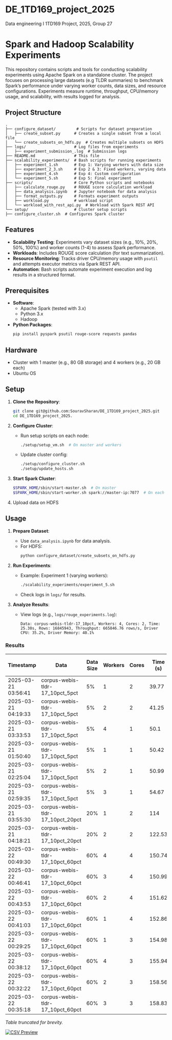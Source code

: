 # DE_1TD169_project_2025
Data engineering I 1TD169 Project, 2025, Group 27

# Spark and Hadoop Scalability Experiments
This repository contains scripts and tools for conducting scalability experiments using Apache Spark on a standalone cluster. The project focuses on processing large datasets (e.g TLDR summaries) to benchmark Spark’s performance under varying worker counts, data sizes, and resource configurations. Experiments measure runtime, throughput, CPU/memory usage, and scalability, with results logged for analysis.

## Project Structure
```
.
├── configure_dataset/         # Scripts for dataset preparation
│   ├── create_subset.py      # Creates a single subset from a local file
│   └── create_subsets_on_hdfs.py  # Creates multiple subsets on HDFS
├── logs/                     # Log files from experiments
│   ├── experiment_submission_.log  # Submission logs
├── README.md                 # This file
├── scalability_experiments/  # Bash scripts for running experiments
│   ├── experiment_1.sh       # Exp 1: Varying workers with data size
│   ├── experiment_2_3.sh     # Exp 2 & 3: Fixed workers, varying data
│   ├── experiment_4.sh       # Exp 4: Custom configuration
│   └── experiment_5.sh       # Exp 5: Final experiment
├── scripts/                  # Core Python scripts and notebooks
│   ├── calculate_rouge.py    # ROUGE score calculation workload
│   ├── data_analysis.ipynb   # Jupyter notebook for data analysis
│   ├── format_outputs.py     # Formats experiment outputs
│   ├── workload.py           # workload script
│   └── workload_with_rest_api.py  # Workload with Spark REST API
└── setup/                    # Cluster setup scripts
├── configure_cluster.sh  # Configures Spark cluster
```

## Features
- **Scalability Testing**: Experiments vary dataset sizes (e.g., 10%, 20%, 50%, 100%) and worker counts (1-4) to assess Spark performance.
- **Workloads**: Includes ROUGE score calculation (for text summarization).
- **Resource Monitoring**: Tracks driver CPU/memory usage with `psutil` and attempts executor metrics via Spark REST API.
- **Automation**: Bash scripts automate experiment execution and log results in a structured format.


## Prerequisites
- **Software**:
  - Apache Spark (tested with 3.x)
  - Python 3.x
  - Hadoop
- **Python Packages**:
  ```bash
  pip install pyspark psutil rouge-score requests pandas

## Hardware
- Cluster with 1 master (e.g., 80 GB storage) and 4 workers (e.g., 20 GB each)
- Ubuntu OS


## Setup
1. **Clone the Repository**:
   ```bash
   git clone git@github.com:SouravSharan/DE_1TD169_project_2025.git
   cd DE_1TD169_project_2025.
   ```

2. **Configure Cluster**:
   - Run setup scripts on each node:
     ```bash
     ./setup/setup_vm.sh  # On master and workers
     ```
   - Update cluster config:
     ```bash
     ./setup/configure_cluster.sh
     ./setup/update_hosts.sh
     ```

3. **Start Spark Cluster**:
   ```bash
   $SPARK_HOME/sbin/start-master.sh  # On master
   $SPARK_HOME/sbin/start-worker.sh spark://master-ip:7077  # On each worker
   ```
4. Upload data on HDFS
## Usage
1. **Prepare Dataset**:
   - Use `data_analysis.ipynb` for data analysis.
   - For HDFS:
     ```bash
     python configure_dataset/create_subsets_on_hdfs.py
     ```
     
3. **Run Experiments**:
   - Example: Experiment 1 (varying workers):
     ```bash
     ./scalability_experiments/experiment_5.sh
     ```
   - Check logs in `logs/` for results.

4. **Analyze Results**:
   - View logs (e.g., `logs/rouge_experiments.log`):
     ```
     Data: corpus-webis-tldr-17_10pct, Workers: 4, Cores: 2, Time: 25.30s, Rows: 16845943, Throughput: 665846.76 rows/s, Driver CPU: 35.2%, Driver Memory: 40.1%
     ```

### Results

| Timestamp            | Data                               | Data Size | Workers | Cores | Time (s) | Rows    | Throughput (rows/s) | Driver CPU (%) | Driver Memory (%) |
|----------------------|----------------------------------|-----------|---------|-------|---------|---------|----------------------|---------------|------------------|
| 2025-03-21 03:56:41 | corpus-webis-tldr-17_10pct_5pct  | 5%        | 1       | 2     | 39.77   | 19242   | 483.83               | 1.8           | 27.9             |
| 2025-03-21 04:19:33 | corpus-webis-tldr-17_10pct_5pct  | 5%        | 2       | 2     | 41.25   | 19242   | 466.48               | 1.9           | 28               |
| 2025-03-21 03:33:53 | corpus-webis-tldr-17_10pct_5pct  | 5%        | 4       | 1     | 50.1    | 19242   | 384.08               | 0.5           | 27.4             |
| 2025-03-21 01:50:40 | corpus-webis-tldr-17_10pct_5pct  | 5%        | 1       | 1     | 50.42   | 19242   | 381.6                | 3.1           | 27.9             |
| 2025-03-21 02:25:04 | corpus-webis-tldr-17_10pct_5pct  | 5%        | 2       | 1     | 50.99   | 19242   | 377.38               | 2.4           | 27.8             |
| 2025-03-21 02:59:35 | corpus-webis-tldr-17_10pct_5pct  | 5%        | 3       | 1     | 54.67   | 19242   | 351.95               | 2.8           | 27.6             |
| 2025-03-21 03:55:30 | corpus-webis-tldr-17_10pct_20pct | 20%       | 1       | 2     | 114     | 76952   | 675.01               | 1.6           | 27.6             |
| 2025-03-21 04:18:21 | corpus-webis-tldr-17_10pct_20pct | 20%       | 2       | 2     | 122.53  | 76952   | 628                  | 1.1           | 27.8             |
| 2025-03-22 00:49:30 | corpus-webis-tldr-17_10pct_60pct | 60%       | 4       | 4     | 150.74  | 231388  | 1535                 | 0.006         | 0.285            |
| 2025-03-22 00:46:41 | corpus-webis-tldr-17_10pct_60pct | 60%       | 3       | 4     | 150.99  | 231388  | 1532.48              | 0.014         | 0.283            |
| 2025-03-22 00:43:53 | corpus-webis-tldr-17_10pct_60pct | 60%       | 2       | 4     | 151.62  | 231388  | 1526.1               | 0.004         | 0.282            |
| 2025-03-22 00:41:03 | corpus-webis-tldr-17_10pct_60pct | 60%       | 1       | 4     | 152.86  | 231388  | 1513.75              | 0.009         | 0.286            |
| 2025-03-22 00:29:25 | corpus-webis-tldr-17_10pct_60pct | 60%       | 1       | 3     | 154.98  | 231388  | 1493.02              | 0.004         | 0.283            |
| 2025-03-22 00:38:12 | corpus-webis-tldr-17_10pct_60pct | 60%       | 4       | 3     | 155.94  | 231388  | 1483.79              | 0.007         | 0.281            |
| 2025-03-22 00:32:22 | corpus-webis-tldr-17_10pct_60pct | 60%       | 2       | 3     | 158.56  | 231388  | 1459.29              | 0.059         | 0.287            |
| 2025-03-22 00:35:18 | corpus-webis-tldr-17_10pct_60pct | 60%       | 3       | 3     | 158.83  | 231388  | 1456.81              | 0.006         | 0.282            |

*Table truncated for brevity.*

[![CSV Preview](https://img.shields.io/badge/View-CSV-blue)]([https://github.com/your-username/your-repo/blob/main/data.csv](https://github.com/SouravSharan/DE_1TD169_project_2025/blob/main/Results%20-%20final%20experiment.csv))

